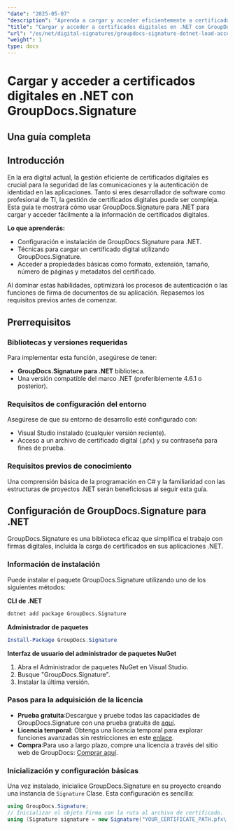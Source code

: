 ```yaml
---
"date": "2025-05-07"
"description": "Aprenda a cargar y acceder eficientemente a certificados digitales con GroupDocs.Signature para .NET. Mejore la seguridad de su aplicación con esta guía paso a paso."
"title": "Cargar y acceder a certificados digitales en .NET con GroupDocs.Signature&#58; una guía completa"
"url": "/es/net/digital-signatures/groupdocs-signature-dotnet-load-access-digital-certificates/"
"weight": 1
type: docs
---
```

# Cargar y acceder a certificados digitales en .NET con GroupDocs.Signature
## Una guía completa

## Introducción
En la era digital actual, la gestión eficiente de certificados digitales es crucial para la seguridad de las comunicaciones y la autenticación de identidad en las aplicaciones. Tanto si eres desarrollador de software como profesional de TI, la gestión de certificados digitales puede ser compleja. Esta guía te mostrará cómo usar GroupDocs.Signature para .NET para cargar y acceder fácilmente a la información de certificados digitales.

**Lo que aprenderás:**
- Configuración e instalación de GroupDocs.Signature para .NET.
- Técnicas para cargar un certificado digital utilizando GroupDocs.Signature.
- Acceder a propiedades básicas como formato, extensión, tamaño, número de páginas y metadatos del certificado.

Al dominar estas habilidades, optimizará los procesos de autenticación o las funciones de firma de documentos de su aplicación. Repasemos los requisitos previos antes de comenzar.

## Prerrequisitos
### Bibliotecas y versiones requeridas
Para implementar esta función, asegúrese de tener:
- **GroupDocs.Signature para .NET** biblioteca.
- Una versión compatible del marco .NET (preferiblemente 4.6.1 o posterior).

### Requisitos de configuración del entorno
Asegúrese de que su entorno de desarrollo esté configurado con:
- Visual Studio instalado (cualquier versión reciente).
- Acceso a un archivo de certificado digital (.pfx) y su contraseña para fines de prueba.

### Requisitos previos de conocimiento
Una comprensión básica de la programación en C# y la familiaridad con las estructuras de proyectos .NET serán beneficiosas al seguir esta guía. 

## Configuración de GroupDocs.Signature para .NET
GroupDocs.Signature es una biblioteca eficaz que simplifica el trabajo con firmas digitales, incluida la carga de certificados en sus aplicaciones .NET.

### Información de instalación
Puede instalar el paquete GroupDocs.Signature utilizando uno de los siguientes métodos:

**CLI de .NET**
```bash
dotnet add package GroupDocs.Signature
```

**Administrador de paquetes**
```powershell
Install-Package GroupDocs.Signature
```

**Interfaz de usuario del administrador de paquetes NuGet**
1. Abra el Administrador de paquetes NuGet en Visual Studio.
2. Busque "GroupDocs.Signature".
3. Instalar la última versión.

### Pasos para la adquisición de la licencia
- **Prueba gratuita**:Descargue y pruebe todas las capacidades de GroupDocs.Signature con una prueba gratuita de [aquí](https://releases.groupdocs.com/signature/net/).
- **Licencia temporal**: Obtenga una licencia temporal para explorar funciones avanzadas sin restricciones en este [enlace](https://purchase.groupdocs.com/temporary-license/).
- **Compra**:Para uso a largo plazo, compre una licencia a través del sitio web de GroupDocs: [Comprar aquí](https://purchase.groupdocs.com/buy).

### Inicialización y configuración básicas
Una vez instalado, inicialice GroupDocs.Signature en su proyecto creando una instancia de `Signature` Clase. Esta configuración es sencilla:

```csharp
using GroupDocs.Signature;
// Inicializar el objeto Firma con la ruta al archivo de certificado.
using (Signature signature = new Signature("YOUR_CERTIFICATE_PATH.pfx\